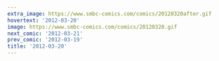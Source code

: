 ```yaml
---
extra_image: https://www.smbc-comics.com/comics/20120320after.gif
hovertext: '2012-03-20'
image: https://www.smbc-comics.com/comics/20120320.gif
next_comic: '2012-03-21'
prev_comic: '2012-03-19'
title: '2012-03-20'
---
```


